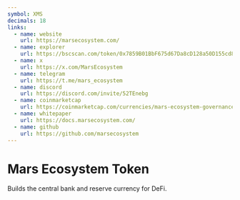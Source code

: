 ```yaml
---
symbol: XMS
decimals: 18
links:
  - name: website
    url: https://marsecosystem.com/
  - name: explorer
    url: https://bscscan.com/token/0x7859B01BbF675d67Da8cD128a50D155cd881B576
  - name: x
    url: https://x.com/MarsEcosystem
  - name: telegram
    url: https://t.me/mars_ecosystem
  - name: discord
    url: https://discord.com/invite/52TEnebg
  - name: coinmarketcap
    url: https://coinmarketcap.com/currencies/mars-ecosystem-governance-token/
  - name: whitepaper
    url: https://docs.marsecosystem.com/
  - name: github
    url: https://github.com/marsecosystem
---
```


# Mars Ecosystem Token

Builds the central bank and reserve currency for DeFi.
